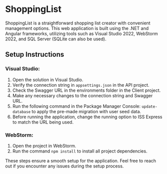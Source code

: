 # ShoppingList

ShoppingList is a straightforward shopping list creator with convenient management options. This web application is built using the .NET and Angular frameworks, utilizing tools such as Visual Studio 2022, WebStorm 2022, and SQL Server (SQLite can also be used).

## Setup Instructions

### Visual Studio:

1. Open the solution in Visual Studio.
2. Verify the connection string in `appsettings.json` in the API project.
3. Check the Swagger URL in the environments folder in the Client project.
4. Make any necessary changes to the connection string and Swagger URL.
5. Run the following command in the Package Manager Console: `update-database` to apply the pre-made migration with user seed data.
6. Before running the application, change the running option to ISS Express to match the URL being used.

### WebStorm:

1. Open the project in WebStorm.
2. Run the command `npm install` to install all project dependencies.

These steps ensure a smooth setup for the application. Feel free to reach out if you encounter any issues during the setup process.

